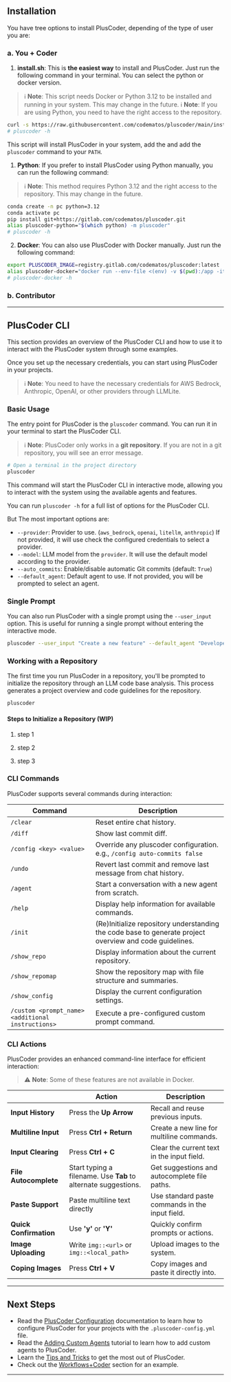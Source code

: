 ## Installation

You have tree options to install PlusCoder, depending of the type of user you are:

### a. **You + Coder**

1. **install.sh**: This is **the easiest way** to install and PlusCoder. Just run the following command in your terminal. You can select the python or docker version.

> :information_source: **Note**: This script needs Docker or Python 3.12 to be installed and running in your system. This may change in the future.
> :information_source: **Note**: If you are using Python, you need to have the right access to the repository.


```bash
curl -s https://raw.githubusercontent.com/codematos/pluscoder/main/install.sh | bash
# pluscoder -h
```

This script will install PlusCoder in your system, add the and add the `pluscoder` command to your `PATH`.

1. **Python**: If you prefer to install PlusCoder using Python manually, you can run the following command:

> :information_source: **Note**: This method requires Python 3.12 and the right access to the repository. This may change in the future.

```bash
conda create -n pc python=3.12
conda activate pc
pip install git+https://gitlab.com/codematos/pluscoder.git
alias pluscoder-python="$(which python) -m pluscoder"
# pluscoder -h
```

2. **Docker**: You can also use PlusCoder with Docker manually. Just run the following command:

```bash
export PLUSCODER_IMAGE=registry.gitlab.com/codematos/pluscoder:latest
alias pluscoder-docker="docker run --env-file <(env) -v $(pwd):/app -it --rm $PLUSCODER_IMAGE"
# pluscoder-docker -h
```

### b. **Contributor**


---

## PlusCoder CLI

This section provides an overview of the PlusCoder CLI and how to use it to interact with the PlusCoder system through some examples.

Once you set up the necessary credentials, you can start using PlusCoder in your projects.



> :information_source: **Note**: You need to have the necessary credentials for AWS Bedrock, Anthropic, OpenAI, or other providers through LLMLite.


### Basic Usage

The entry point for PlusCoder is the `pluscoder` command. You can run it in your terminal to start the PlusCoder CLI.

> :information_source: **Note**: PlusCoder only works in a **git repository**. If you are not in a git repository, you will see an error message.

```bash
# Open a terminal in the project directory
pluscoder
```

This command will start the PlusCoder CLI in interactive mode, allowing you to interact with the system using the available agents and features.

You can run `pluscoder -h` for a full list of options for the PlusCoder CLI.

But The most important options are:

- `--provider`: Provider to use. (`aws_bedrock`, `openai`, `litellm`, `anthropic`) If not provided, it will use check the configured credentials to select a provider.
- `--model`: LLM model from the `provider`. It will use the default model according to the provider.
- `--auto_commits`: Enable/disable automatic Git commits (default: `True`)
- `--default_agent`: Default agent to use. If not provided, you will be prompted to select an agent.

### Single Prompt

You can also run PlusCoder with a single prompt using the `--user_input` option. This is useful for running a single prompt without entering the interactive mode.

```bash
pluscoder --user_input "Create a new feature" --default_agent "Developer"
```

### Working with a Repository

The first time you run PlusCoder in a repository, you'll be prompted to initialize the repository through an LLM code base analysis. This process generates a project overview and code guidelines for the repository.

```bash
pluscoder
```

#### Steps to Initialize a Repository (WIP)

1. step 1

2. step 2

3. step 3

### CLI Commands

PlusCoder supports several commands during interaction:


| **Command**                     | **Description**                                                                                         |
|----------------------------------|---------------------------------------------------------------------------------------------------------|
| `/clear`                         | Reset entire chat history.                                                                              |
| `/diff`                          | Show last commit diff.                                                                                  |
| `/config <key> <value>`          | Override any pluscoder configuration. e.g., `/config auto-commits false`                                |
| `/undo`                          | Revert last commit and remove last message from chat history.                                           |
| `/agent`                         | Start a conversation with a new agent from scratch.                                                     |
| `/help`                          | Display help information for available commands.                                                        |
| `/init`                          | (Re)Initialize repository understanding the code base to generate project overview and code guidelines. |
| `/show_repo`                     | Display information about the current repository.                                                       |
| `/show_repomap`                  | Show the repository map with file structure and summaries.                                              |
| `/show_config`                   | Display the current configuration settings.                                                             |
| `/custom <prompt_name> <additional instructions>` | Execute a pre-configured custom prompt command.                                        |


### CLI Actions

PlusCoder provides an enhanced command-line interface for efficient interaction:

> :warning: **Note**: Some of these features are not available in Docker.

|               | **Action**                                      | **Description**                                                     |
|--------------------------|---------------------------------------------------|------------------------------------------------------------------|
| **Input History**         | Press the **Up Arrow**                            | Recall and reuse previous inputs.                                |
| **Multiline Input**       | Press **Ctrl + Return**                           | Create a new line for multiline commands.                        |
| **Input Clearing**        | Press **Ctrl + C**                                | Clear the current text in the input field.                       |
| **File Autocomplete**     | Start typing a filename. Use **Tab** to alternate suggestions.                                | Get suggestions and autocomplete file paths.                     |
| **Paste Support**         | Paste multiline text directly                     | Use standard paste commands in the input field.                  |
| **Quick Confirmation**    | Use **'y'** or **'Y'**                            | Quickly confirm prompts or actions.                              |
| **Image Uploading**       | Write `img::<url>` or `img::<local_path>`         | Upload images to the system.                                     |
| **Coping Images**         | Press **Ctrl + V**                                | Copy images and paste it directly into. |

---

## Next Steps

* Read the [PlusCoder Configuration](01_pluscoder_configuration.md) documentation to learn how to configure PlusCoder for your projects with the `.pluscoder-config.yml` file.
* Read the [Adding Custom Agents](02_custom_agents.md) tutorial to learn how to add custom agents to PlusCoder.
* Learn the [Tips and Tricks](03_tips_and_tricks.md) to get the most out of PlusCoder.
* Check out the [Workflows+Coder](https://gitlab.com/codematos/workflows) section for an example.
****
